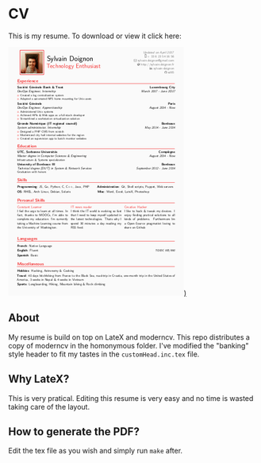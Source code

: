 # CV

This is my resume. To download or view it click here:

[![Click here to view my resume](https://raw.githubusercontent.com/sd65/CV/master/CV_Sylvain-Doignon.thumbnail.png))](https://raw.githubusercontent.com/sd65/CV/master/CV_Sylvain-Doignon.pdf)

## About

My resume is build on top on LateX and moderncv. This repo distributes a copy of moderncv in the homonymous folder.
I've modified the "banking" style header to fit my tastes in the `customHead.inc.tex` file.

## Why LateX?

This is very pratical. Editing this resume is very easy and no time is wasted taking care of the layout.

## How to generate the PDF?

Edit the tex file as you wish and simply run `make` after.
